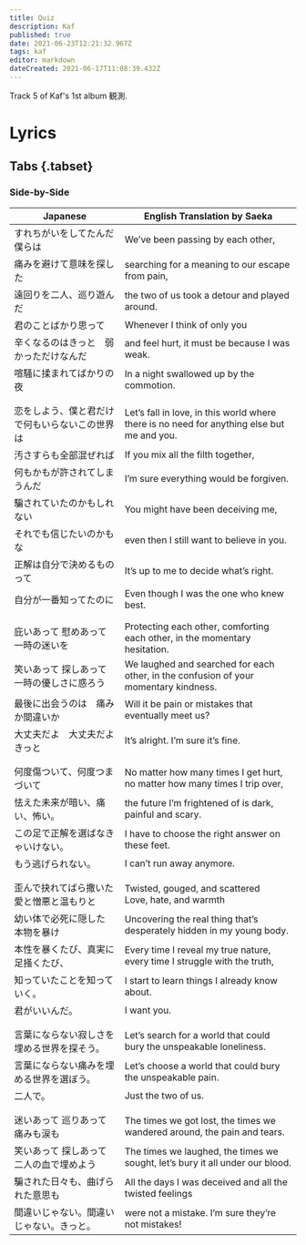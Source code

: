 ```yaml
---
title: Quiz
description: Kaf
published: true
date: 2021-06-23T12:21:32.967Z
tags: kaf
editor: markdown
dateCreated: 2021-06-17T11:08:39.432Z
---
```


Track 5 of Kaf's 1st album 観測.

# Lyrics

## Tabs {.tabset}

### Side-by-Side

| Japanese | English Translation by Saeka |
| - | - |
|すれちがいをしてたんだ僕らは|We’ve been passing by each other,|
|痛みを避けて意味を探した|searching for a meaning to our escape from pain,|
|遠回りを二人、巡り遊んだ|the two of us took a detour and played around.|
|君のことばかり思って|Whenever I think of only you|
|辛くなるのはきっと　弱かっただけなんだ|and feel hurt, it must be because I was weak.|
|喧騒に揉まれてばかりの夜|In a night swallowed up by the commotion.|
| | |
| | |
|恋をしよう、僕と君だけで何もいらないこの世界は|Let’s fall in love, in this world where there is no need for anything else but me and you.|
|汚さすらも全部混ぜれば|If you mix all the filth together,|
|何もかもが許されてしまうんだ|I’m sure everything would be forgiven.|
|騙されていたのかもしれない|You might have been deceiving me,|
|それでも信じたいのかもな|even then I still want to believe in you.|
|正解は自分で決めるものって|It’s up to me to decide what’s right.|
|自分が一番知ってたのに|Even though I was the one who knew best.|
| | |
| | |
|庇いあって 慰めあって　一時の迷いを|Protecting each other, comforting each other, in the momentary hesitation.|
|笑いあって 探しあって　一時の優しさに惑ろう|We laughed and searched for each other, in the confusion of your momentary kindness.|
|最後に出会うのは　痛みか間違いか|Will it be pain or mistakes that eventually meet us?|
|大丈夫だよ　大丈夫だよきっと|It’s alright. I’m sure it’s fine.|
| | |
| | |
|何度傷ついて、何度つまづいて|No matter how many times I get hurt, no matter how many times I trip over,|
|怯えた未来が暗い、痛い、怖い。|the future I’m frightened of is dark, painful and scary.|
|この足で正解を選ばなきゃいけない。|I have to choose the right answer on these feet.|
|もう逃げられない。|I can’t run away anymore.|
| | |
| | |
|歪んで抉れてばら撒いた　愛と憎悪と温もりと|Twisted, gouged, and scattered<br>Love, hate, and warmth|
|幼い体で必死に隠した　本物を暴け|Uncovering the real thing that’s desperately hidden in my young body.|
|本性を暴くたび、真実に足掻くたび、|Every time I reveal my true nature, every time I struggle with the truth,|
|知っていたことを知っていく。|I start to learn things I already know about.|
|君がいいんだ。|I want you.|
| | |
| | |
|言葉にならない寂しさを埋める世界を探そう。|Let’s search for a world that could bury the unspeakable loneliness.|
|言葉にならない痛みを埋める世界を選ぼう。|Let’s choose a world that could bury the unspeakable pain.|
|二人で。|Just the two of us.|
| | |
| | |
|迷いあって 巡りあって　痛みも涙も|The times we got lost, the times we wandered around, the pain and tears.|
|笑いあって 探しあって　二人の血で埋めよう|The times we laughed, the times we sought, let’s bury it all under our blood.|
|騙された日々も、曲げられた意思も|All the days I was deceived and all the twisted feelings|
|間違いじゃない。間違いじゃない。きっと。|were not a mistake. I’m sure they’re not mistakes!|
